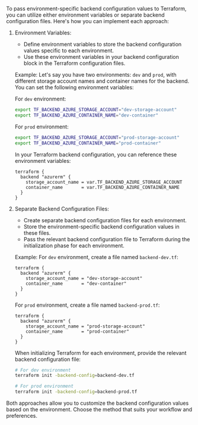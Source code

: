 To pass environment-specific backend configuration values to Terraform, you can utilize either environment variables or separate backend configuration files. Here's how you can implement each approach:

1. Environment Variables:
   - Define environment variables to store the backend configuration values specific to each environment.
   - Use these environment variables in your backend configuration block in the Terraform configuration files.

   Example:
   Let's say you have two environments: `dev` and `prod`, with different storage account names and container names for the backend. You can set the following environment variables:

   For `dev` environment:
   ```bash
   export TF_BACKEND_AZURE_STORAGE_ACCOUNT="dev-storage-account"
   export TF_BACKEND_AZURE_CONTAINER_NAME="dev-container"
   ```

   For `prod` environment:
   ```bash
   export TF_BACKEND_AZURE_STORAGE_ACCOUNT="prod-storage-account"
   export TF_BACKEND_AZURE_CONTAINER_NAME="prod-container"
   ```

   In your Terraform backend configuration, you can reference these environment variables:
   ```hcl
   terraform {
     backend "azurerm" {
       storage_account_name = var.TF_BACKEND_AZURE_STORAGE_ACCOUNT
       container_name       = var.TF_BACKEND_AZURE_CONTAINER_NAME
     }
   }
   ```

2. Separate Backend Configuration Files:
   - Create separate backend configuration files for each environment.
   - Store the environment-specific backend configuration values in these files.
   - Pass the relevant backend configuration file to Terraform during the initialization phase for each environment.

   Example:
   For `dev` environment, create a file named `backend-dev.tf`:
   ```hcl
   terraform {
     backend "azurerm" {
       storage_account_name = "dev-storage-account"
       container_name       = "dev-container"
     }
   }
   ```

   For `prod` environment, create a file named `backend-prod.tf`:
   ```hcl
   terraform {
     backend "azurerm" {
       storage_account_name = "prod-storage-account"
       container_name       = "prod-container"
     }
   }
   ```

   When initializing Terraform for each environment, provide the relevant backend configuration file:
   ```bash
   # For dev environment
   terraform init -backend-config=backend-dev.tf

   # For prod environment
   terraform init -backend-config=backend-prod.tf
   ```

Both approaches allow you to customize the backend configuration values based on the environment. Choose the method that suits your workflow and preferences.
